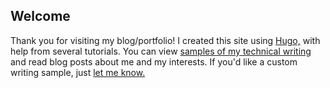 ## Welcome
Thank you for visiting my blog/portfolio! I created this site using [Hugo,](https://gohugo.io/) with help from several tutorials. You can view [samples of my technical writing](/page/samples) and read blog posts about me and my interests. If you'd like a custom writing sample, just [let me know.](mailto:pete.witcher@gmail.com)
